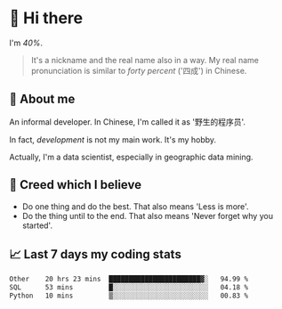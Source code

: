 # 👋 Hi there

I'm *40%*.

> It's a nickname and the real name also in a way.
> My real name pronunciation is similar to *forty percent* ('四成') in Chinese.

## :speech_balloon: About me

An informal developer. In Chinese, I'm called it as '野生的程序员'.

In fact, _development_ is not my main work. It's my hobby.

Actually, I'm a data scientist, especially in geographic data mining.

## :see_no_evil: Creed which I believe

- Do one thing and do the best. That also means 'Less is more'.
- Do the thing until to the end. That also means 'Never forget why you started'.

## :chart_with_upwards_trend: Last 7 days my coding stats

<!--START_SECTION:waka-->

```txt
Other    20 hrs 23 mins  ███████████████████████▓░   94.99 %
SQL      53 mins         █░░░░░░░░░░░░░░░░░░░░░░░░   04.18 %
Python   10 mins         ▒░░░░░░░░░░░░░░░░░░░░░░░░   00.83 %
```

<!--END_SECTION:waka-->
